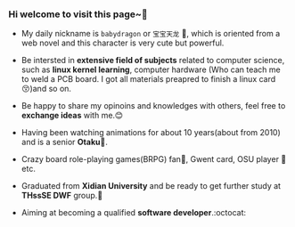 ### Hi welcome to visit this page~👋

+ My daily nickname is `babydragon` or `宝宝天龙` :dragon:, which is oriented from a web novel and this character is very cute but powerful.

+ Be intersted in __extensive field of subjects__ related to computer science, such as __linux kernel learning__, computer hardware (Who can teach me to weld a PCB board​. ​I​ ​g​ot​ ​a​l​l​ ​ma​t​er​ia​l​s​ ​p​re​a​p​re​d​ ​t​o​ ​fi​n​i​sh​ ​a​ ​l​i​nu​x​ ​c​a​rd:kissing_closed_eyes:)and so on.
+ Be happy to share my opinoins and knowledges with others, feel free to __exchange ideas__ with me.:blush:
+ Having been watching animations for about 10 years(about from 2010) and is a senior __Otaku__:pill:.
+ Crazy board role-playing games(BRPG) fan:flower_playing_cards:, Gwent card, OSU player :musical_keyboard:etc.
+ Graduated from __Xidian University__ and be ready to get further study at __THssSE DWF__ group.:school:

+ Aiming at becoming a qualified __software developer__.:octocat: